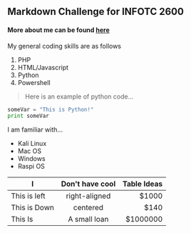 ## Markdown Challenge for INFOTC 2600
#### More about me can be found [here](https://github.com/mister-mellow/markdownChallenge/blob/master/aboutMe.md)

My general coding skills are as follows
1. PHP
2. HTML/Javascript
3. Python
4. Powershell

>Here is an example of python code...

```python
someVar = "This is Python!"
print someVar
```


I am familiar with...
* Kali Linux
* Mac OS
* Windows
* Raspi OS

|I       | Don't have cool      | Table Ideas  |
| ------------- |:-------------:| -----:|
| This is left  | right-aligned | $1000 |
| This is Down  | centered      | $140|
| This Is | A small loan  | $1000000 |
